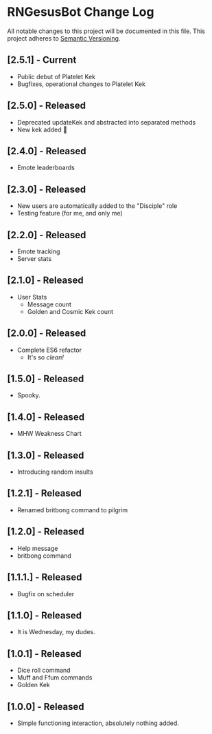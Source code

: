 # RNGesusBot Change Log
All notable changes to this project will be documented in this file.
This project adheres to [Semantic Versioning](http://semver.org/).

## [2.5.1] - Current
- Public debut of Platelet Kek
- Bugfixes, operational changes to Platelet Kek

## [2.5.0] - Released
- Deprecated updateKek and abstracted into separated methods
- New kek added :eyes:

## [2.4.0] - Released
- Emote leaderboards

## [2.3.0] - Released
- New users are automatically added to the "Disciple" role
- Testing feature (for me, and only me)

## [2.2.0] - Released
- Emote tracking
- Server stats

## [2.1.0] - Released
- User Stats
   - Message count
   - Golden and Cosmic Kek count

## [2.0.0] - Released
- Complete ES6 refactor
   - It's so *clean!*

## [1.5.0] - Released
- Spooky.

## [1.4.0] - Released
- MHW Weakness Chart

## [1.3.0] - Released
- Introducing random insults

## [1.2.1] - Released
- Renamed britbong command to pilgrim

## [1.2.0] - Released
- Help message
- britbong command

## [1.1.1.] - Released
- Bugfix on scheduler

## [1.1.0] - Released
- It is Wednesday, my dudes.

## [1.0.1] - Released
- Dice roll command
- Muff and Ffum commands
- Golden Kek

## [1.0.0] - Released
- Simple functioning interaction, absolutely nothing added.
